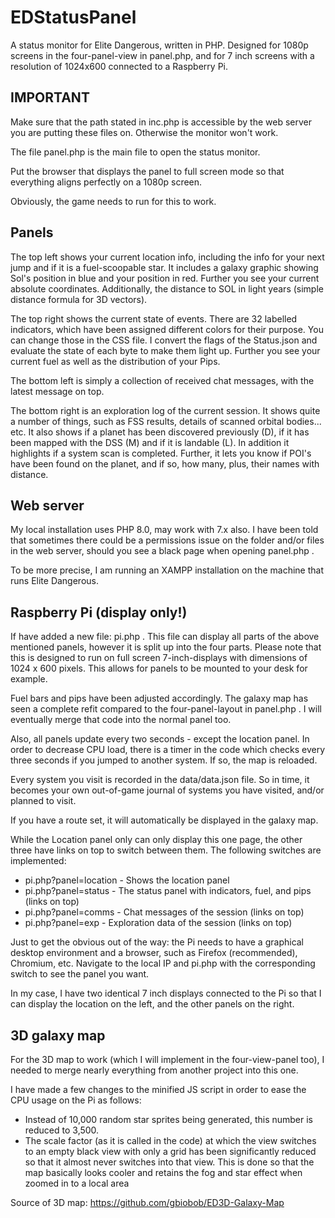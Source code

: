# EDStatusPanel
 A status monitor for Elite Dangerous, written in PHP. Designed for 1080p screens in the four-panel-view in panel.php, and for 7 inch screens with a resolution of 1024x600 connected to a Raspberry Pi.

## IMPORTANT
Make sure that the path stated in inc.php is accessible by the web server you are putting these files on. Otherwise the monitor won't work.

The file panel.php is the main file to open the status monitor.

Put the browser that displays the panel to full screen mode so that everything aligns perfectly on a 1080p screen.

Obviously, the game needs to run for this to work.

## Panels
The top left shows your current location info, including the info for your next jump and if it is a fuel-scoopable star. It includes a galaxy graphic showing Sol's position in blue and your position in red. Further you see your current absolute coordinates. Additionally, the distance to SOL in light years (simple distance formula for 3D vectors).

The top right shows the current state of events. There are 32 labelled indicators, which have been assigned different colors for their purpose. You can change those in the CSS file. I convert the flags of the Status.json and evaluate the state of each byte to make them light up. Further you see your current fuel as well as the distribution of your Pips.

The bottom left is simply a collection of received chat messages, with the latest message on top.

The bottom right is an exploration log of the current session. It shows quite a number of things, such as FSS results, details of scanned orbital bodies... etc. It also shows if a planet has been discovered previously (D), if it has been mapped with the DSS (M) and if it is landable (L). In addition it highlights if a system scan is completed. Further, it lets you know if POI's have been found on the planet, and if so, how many, plus, their names with distance.

## Web server
My local installation uses PHP 8.0, may work with 7.x also. I have been told that sometimes there could be a permissions issue on the folder and/or files in the web server, should you see a black page when opening panel.php .

To be more precise, I am running an XAMPP installation on the machine that runs Elite Dangerous.

## Raspberry Pi (display only!)
If have added a new file: pi.php . This file can display all parts of the above mentioned panels, however it is split up into the four parts. Please note that this is designed to run on full screen 7-inch-displays with dimensions of 1024 x 600 pixels. This allows for panels to be mounted to your desk for example.

Fuel bars and pips have been adjusted accordingly. The galaxy map has seen a complete refit compared to the four-panel-layout in panel.php . I will eventually merge that code into the normal panel too.

Also, all panels update every two seconds - except the location panel. In order to decrease CPU load, there is a timer in the code which checks every three seconds if you jumped to another system. If so, the map is reloaded.

Every system you visit is recorded in the data/data.json file. So in time, it becomes your own out-of-game journal of systems you have visited, and/or planned to visit.

If you have a route set, it will automatically be displayed in the galaxy map.

While the Location panel only can only display this one page, the other three have links on top to switch between them. The following switches are implemented:

- pi.php?panel=location - Shows the location panel
- pi.php?panel=status - The status panel with indicators, fuel, and pips (links on top)
- pi.php?panel=comms - Chat messages of the session (links on top)
- pi.php?panel=exp - Exploration data of the session (links on top)

Just to get the obvious out of the way: the Pi needs to have a graphical desktop environment and a browser, such as Firefox (recommended), Chromium, etc. Navigate to the local IP and pi.php with the corresponding switch to see the panel you want.

In my case, I have two identical 7 inch displays connected to the Pi so that I can display the location on the left, and the other panels on the right.

## 3D galaxy map
For the 3D map to work (which I will implement in the four-view-panel too), I needed to merge nearly everything from another project into this one.

I have made a few changes to the minified JS script in order to ease the CPU usage on the Pi as follows:
- Instead of 10,000 random star sprites being generated, this number is reduced to 3,500. 
- The scale factor (as it is called in the code) at which the view switches to an empty black view with only a grid has been significantly reduced so that it almost never switches into that view. This is done so that the map basically looks cooler and retains the fog and star effect when zoomed in to a local area

Source of 3D map: https://github.com/gbiobob/ED3D-Galaxy-Map